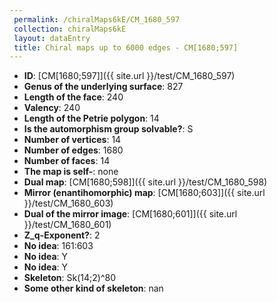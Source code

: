 ```yaml
--- 
 permalink: /chiralMaps6kE/CM_1680_597 
 collection: chiralMaps6kE
 layout: dataEntry
 title: Chiral maps up to 6000 edges - CM[1680;597]
---
```


- **ID**: [CM[1680;597]]({{ site.url }}/test/CM_1680_597)
- **Genus of the underlying surface**: 827
- **Length of the face**: 240
- **Valency**: 240
- **Length of the Petrie polygon**: 14
- **Is the automorphism group solvable?**: S
- **Number of vertices**: 14
- **Number of edges**: 1680
- **Number of faces**: 14
- **The map is self-**: none
- **Dual map**: [CM[1680;598]]({{ site.url }}/test/CM_1680_598)
- **Mirror (enantihomorphic) map**: [CM[1680;603]]({{ site.url }}/test/CM_1680_603)
- **Dual of the mirror image**: [CM[1680;601]]({{ site.url }}/test/CM_1680_601)
- **Z_q-Exponent?**: 2
- **No idea**:  161:603
- **No idea**: Y
- **No idea**: Y
- **Skeleton**: Sk(14;2)^80
- **Some other kind of skeleton**: nan
